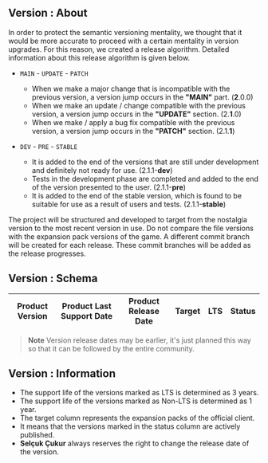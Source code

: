 ## Version : About
In order to protect the semantic versioning mentality, we thought that it would be more accurate to proceed with a
certain mentality in version upgrades. For this reason, we created a release algorithm. Detailed information about
this release algorithm is given below.

- `MAIN` - `UPDATE` - `PATCH`
    - When we make a major change that is incompatible with the previous version, a version jump occurs in the **"MAIN"** part. (**2**.0.0)
    - When we make an update / change compatible with the previous version, a version jump occurs in the **"UPDATE"** section. (2.**1**.0)
    - When we make / apply a bug fix compatible with the previous version, a version jump occurs in the **"PATCH"** section. (2.1.**1**)

- `DEV` - `PRE` - `STABLE`
    - It is added to the end of the versions that are still under development and definitely not ready for use. (2.1.1-**dev**)
    - Tests in the development phase are completed and added to the end of the version presented to the user. (2.1.1-**pre**)
    - It is added to the end of the stable version, which is found to be suitable for use as a result of users and tests. (2.1.1-**stable**)

The project will be structured and developed to target from the nostalgia version to the most recent version in use. Do
not compare the file versions with the expansion pack versions of the game. A different commit branch will be created
for each release. These commit branches will be added as the release progresses.

## Version : Schema

| Product Version | Product Last Support Date         | Product Release Date              | Target   | LTS                | Status             |
|-----------------|-----------------------------------|-----------------------------------|:--------:|:------------------:|:------------------:|

> **Note**
> Version release dates may be earlier, it's just planned this way so that it can be followed by the entire community.

## Version : Information
- The support life of the versions marked as LTS is determined as 3 years.
- The support life of the versions marked as Non-LTS is determined as 1 year.
- The target column represents the expansion packs of the official client.
- It means that the versions marked in the status column are actively published.
- **Selçuk Çukur** always reserves the right to change the release date of the version.
